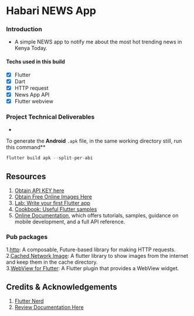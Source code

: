 # Habari NEWS App

### Introduction
- A simple NEWS app to notify me about the most hot trending news in Kenya Today.

#### Techs used in this build
- [X] Flutter
- [X] Dart
- [X] HTTP request
- [X] News App API
- [X] Flutter webview

### Project Technical Deliverables
-

To generate the **Android** `.apk` file, in the same working directory still, run this command**

```dart
flutter build apk --split-per-abi
```

## Resources
1. [Obtain API KEY here](https://newsapi.org/)
2. [Obtain Free Online Images Here](https://unsplash.com/)
3. [Lab: Write your first Flutter app](https://flutter.dev/docs/get-started/codelab)
4. [Cookbook: Useful Flutter samples](https://flutter.dev/docs/cookbook)
5. [Online Documentation](https://flutter.dev/docs), which offers tutorials, samples, guidance on mobile development, and a full API reference.<br>

### Pub packages
1.[http](https://pub.dev/packages/http/install): A composable, Future-based library for making HTTP requests.<br>
2.[Cached Network Image](https://pub.dev/packages/cached_network_image): A flutter library to show images from the internet and keep them in the cache directory.<br>
3.[WebView for Flutter](https://pub.dev/packages/webview_flutter): A Flutter plugin that provides a WebView widget.<br>


## Credits & Acknowledgements
1. [Flutter Nerd](https://flutternerd.com/news-app-with-newsapi-org-flutter/)<br> 
2. [Review Documentation Here](https://github.com/paulonteri/freelance-marketplace#readme)<br>
